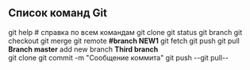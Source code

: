 ## Список команд Git ##
git help # справка по всем командам
git clone
git status
git branch
git checkout
git merge
git remote
**#branch NEW1**
git fetch
git push
git pull
**Branch master**
add new branch
__Third branch__   
git clone <url>
git commit -m "Сообщение коммита"
git push
--git pull--
